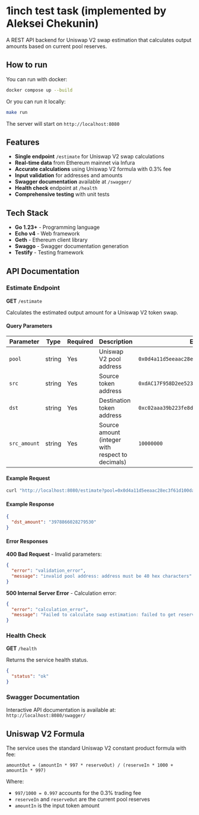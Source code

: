 # 1inch test task (implemented by Aleksei Chekunin)

A REST API backend for Uniswap V2 swap estimation that calculates output amounts based on current pool reserves.

## How to run
You can run with docker:
```bash
docker compose up --build
```

Or you can run it locally:
```bash
make run
```

The server will start on `http://localhost:8080`

## Features

- **Single endpoint** `/estimate` for Uniswap V2 swap calculations
- **Real-time data** from Ethereum mainnet via Infura
- **Accurate calculations** using Uniswap V2 formula with 0.3% fee
- **Input validation** for addresses and amounts
- **Swagger documentation** available at `/swagger/`
- **Health check** endpoint at `/health`
- **Comprehensive testing** with unit tests

## Tech Stack

- **Go 1.23+** - Programming language
- **Echo v4** - Web framework
- **Geth** - Ethereum client library
- **Swaggo** - Swagger documentation generation
- **Testify** - Testing framework

## API Documentation

### Estimate Endpoint

**GET** `/estimate`

Calculates the estimated output amount for a Uniswap V2 token swap.

#### Query Parameters

| Parameter | Type | Required | Description | Example |
|-----------|------|----------|-------------|---------|
| `pool` | string | Yes | Uniswap V2 pool address | `0x0d4a11d5eeaac28ec3f61d100daf4d40471f1852` |
| `src` | string | Yes | Source token address | `0xdAC17F958D2ee523a2206206994597C13D831ec7` |
| `dst` | string | Yes | Destination token address | `0xc02aaa39b223fe8d0a0e5c4f27ead9083c756cc2` |
| `src_amount` | string | Yes | Source amount (integer with respect to decimals) | `10000000` |

#### Example Request

```bash
curl "http://localhost:8080/estimate?pool=0x0d4a11d5eeaac28ec3f61d100daf4d40471f1852&src=0xdAC17F958D2ee523a2206206994597C13D831ec7&dst=0xc02aaa39b223fe8d0a0e5c4f27ead9083c756cc2&src_amount=10000000"
```

#### Example Response

```json
{
  "dst_amount": "3978866028279530"
}
```

#### Error Responses

**400 Bad Request** - Invalid parameters:
```json
{
  "error": "validation_error",
  "message": "invalid pool address: address must be 40 hex characters"
}
```

**500 Internal Server Error** - Calculation error:
```json
{
  "error": "calculation_error",
  "message": "Failed to calculate swap estimation: failed to get reserves"
}
```

### Health Check

**GET** `/health`

Returns the service health status.

```json
{
  "status": "ok"
}
```

### Swagger Documentation

Interactive API documentation is available at: `http://localhost:8080/swagger/`

## Uniswap V2 Formula

The service uses the standard Uniswap V2 constant product formula with fee:

```
amountOut = (amountIn * 997 * reserveOut) / (reserveIn * 1000 + amountIn * 997)
```

Where:
- `997/1000 = 0.997` accounts for the 0.3% trading fee
- `reserveIn` and `reserveOut` are the current pool reserves
- `amountIn` is the input token amount
